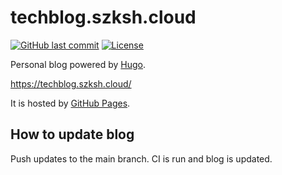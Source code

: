 # techblog.szksh.cloud

[![GitHub last commit](https://img.shields.io/github/last-commit/techblog-szksh-cloud/techblog-szksh-cloud.github.io.svg)](https://github.com/techblog-szksh-cloud/techblog-szksh-cloud.github.io)
[![License](http://img.shields.io/badge/license-mit-blue.svg?style=flat-square)](https://raw.githubusercontent.com/techblog-szksh-cloud/techblog-szksh-cloud.github.io/main/LICENSE)

Personal blog powered by [Hugo](https://gohugo.io/).

https://techblog.szksh.cloud/

It is hosted by [GitHub Pages](https://pages.github.com/).

## How to update blog

Push updates to the main branch.
CI is run and blog is updated.
